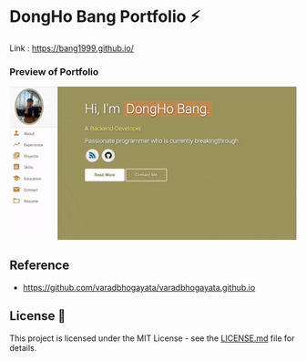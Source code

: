 # DongHo Bang Portfolio ⚡️ 
Link : https://bang1999.github.io/

### Preview of Portfolio
<p align="center"> 
  <kbd>
    <a href="https://bang1999.github.io/" target="_blank"><img src="examples/preview.gif">
  </a>
  </kbd>
</p>

## Reference
- https://github.com/varadbhogayata/varadbhogayata.github.io

## License 📄
This project is licensed under the MIT License - see the [LICENSE.md](./LICENSE) file for details.
